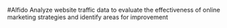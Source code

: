 #Alfido
Analyze website traffic data to evaluate the effectiveness of online marketing strategies and identify areas for improvement
